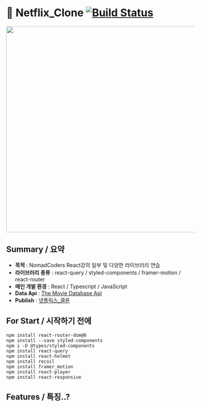 # :popcorn: Netflix_Clone [![Build Status](https://travis-ci.org/joemccann/dillinger.svg?branch=master)](https://travis-ci.org/joemccann/dillinger)

<img src="https://user-images.githubusercontent.com/85853145/163539465-146fd13e-bfa9-4e7c-bbcb-763c952a49cf.png" width="1000" height="550">

## Summary / 요약

- **목적** : NomadCoders React강의 일부 및 다양한 라이브러리 연습
- **라이브러리 종류** : react-query / styled-components / framer-motion / react-router
- **메인 개발 환경** : React / Typescript / JavaScript
- **Data Api** : [The Movie Database Api](https://developers.themoviedb.org/3/getting-started/introduction)
- **Publish** : [넷플릭스_클론](https://kaydan95.github.io/netflix_clone/)


## For Start / 시작하기 전에
    npm install react-router-dom@6
    npm install --save styled-components
    npm i -D @types/styled-components
    npm install react-query
    npm install react-helmet
    npm install recoil
    npm install framer_motion
    npm install react-player
    npm install react-responsive

## Features / 특징..?
